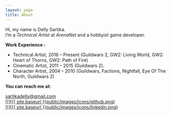 ```yaml
---
layout: page
title: About
---
```


Hi, my name is Delly Sartika.<br>
I’m a *Technical Artist* at *ArenaNet* and a hobbyist game developer.
<br>

**Work Experience :**

* Technical Artist, 2016 – Present (Guildwars 2, GW2: Living World, GW2: Heart of Thorns, GW2: Path of Fire)
* Cinematic Artist, 2011 – 2015 (Guildwars 2).
* Character Artist, 2004 – 2010 (Guildwars, Factions, Nightfall, Eye Of The North, Guildwars 2)

**You can reach me at:**

sartikadelly@gmail.com
<br />
[![]({{ site.baseurl }}public/images/icons/github.png)](https://github.com/sartikadelly)
<br />
[![]({{ site.baseurl }}public/images/icons/linkedin.png)](https://www.linkedin.com/in/sartikadelly/)
